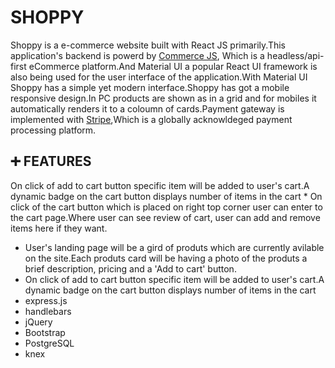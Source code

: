 # SHOPPY
Shoppy is a e-commerce website built with React JS primarily.This application's backend is powerd by [Commerce JS](https://commercejs.com/), Which is a headless/api-first eCommerce platform.And Material UI a popular React UI framework is also being used for the user interface of the application.With Material UI Shoppy has a simple yet modern interface.Shoppy has got a mobile responsive design.In PC products are shown as in a grid and for mobiles it automatically renders it to a coloumn of cards.Payment gateway is implemented with [Stripe](stripe.com),Which is a globally acknowldeged payment processing platform.

## :heavy_plus_sign: FEATURES
 On click of add to cart button specific item will be added to user's cart.A dynamic badge on the cart button displays number of items in the cart * On click of the cart button which is placed on right top corner user can enter to the cart page.Where user can see review of cart, user can add and remove items here if they want. 
* User's landing page will be a gird of produts which are currently avilable on the site.Each produts card will be having a photo of the produts a brief description, pricing and a 'Add to cart' button.
* On click of add to cart button specific item will be added to user's cart.A dynamic badge on the cart button displays number of items in the cart
* express.js
* handlebars
* jQuery
* Bootstrap
* PostgreSQL
* knex

